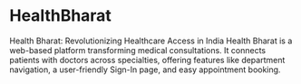 # HealthBharat
Health Bharat: Revolutionizing Healthcare Access in India Health Bharat is a web-based platform transforming medical consultations. It connects patients with doctors across specialties, offering features like department navigation, a user-friendly Sign-In page, and easy appointment booking. 
